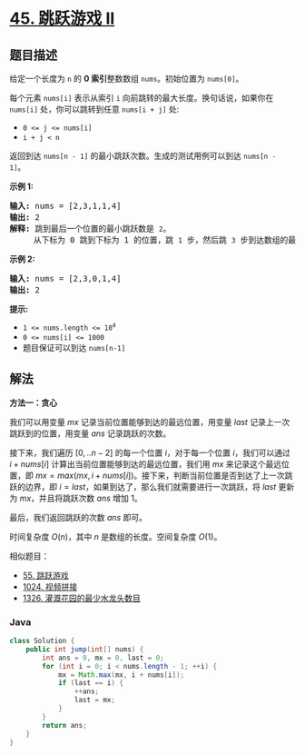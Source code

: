 # [45. 跳跃游戏 II](https://leetcode.cn/problems/jump-game-ii)

## 题目描述

<p>给定一个长度为 <code>n</code> 的 <strong>0 索引</strong>整数数组 <code>nums</code>。初始位置为 <code>nums[0]</code>。</p>

<p>每个元素 <code>nums[i]</code> 表示从索引 <code>i</code> 向前跳转的最大长度。换句话说，如果你在 <code>nums[i]</code> 处，你可以跳转到任意 <code>nums[i + j]</code> 处:</p>

<ul>
	<li><code>0 &lt;= j &lt;= nums[i]</code>&nbsp;</li>
	<li><code>i + j &lt; n</code></li>
</ul>

<p>返回到达&nbsp;<code>nums[n - 1]</code> 的最小跳跃次数。生成的测试用例可以到达 <code>nums[n - 1]</code>。</p>

<p><strong>示例 1:</strong></p>

<pre>
<strong>输入:</strong> nums = [2,3,1,1,4]
<strong>输出:</strong> 2
<strong>解释:</strong> 跳到最后一个位置的最小跳跃数是 <code>2</code>。
&nbsp;    从下标为 0 跳到下标为 1 的位置，跳&nbsp;<code>1</code>&nbsp;步，然后跳&nbsp;<code>3</code>&nbsp;步到达数组的最后一个位置。
</pre>

<p><strong>示例 2:</strong></p>

<pre>
<strong>输入:</strong> nums = [2,3,0,1,4]
<strong>输出:</strong> 2
</pre>

<p><strong>提示:</strong></p>

<ul>
	<li><code>1 &lt;= nums.length &lt;= 10<sup>4</sup></code></li>
	<li><code>0 &lt;= nums[i] &lt;= 1000</code></li>
	<li>题目保证可以到达&nbsp;<code>nums[n-1]</code></li>
</ul>

## 解法

**方法一：贪心**

我们可以用变量 $mx$ 记录当前位置能够到达的最远位置，用变量 $last$ 记录上一次跳跃到的位置，用变量 $ans$ 记录跳跃的次数。

接下来，我们遍历 $[0,..n - 2]$ 的每一个位置 $i$，对于每一个位置 $i$，我们可以通过 $i + nums[i]$ 计算出当前位置能够到达的最远位置，我们用 $mx$ 来记录这个最远位置，即 $mx = max(mx, i + nums[i])$。接下来，判断当前位置是否到达了上一次跳跃的边界，即 $i = last$，如果到达了，那么我们就需要进行一次跳跃，将 $last$ 更新为 $mx$，并且将跳跃次数 $ans$ 增加 $1$。

最后，我们返回跳跃的次数 $ans$ 即可。

时间复杂度 $O(n)$，其中 $n$ 是数组的长度。空间复杂度 $O(1)$。

相似题目：

-   [55. 跳跃游戏](/solution/0000-0099/0055.Jump%20Game/README.md)
-   [1024. 视频拼接](/solution/1000-1099/1024.Video%20Stitching/README.md)
-   [1326. 灌溉花园的最少水龙头数目](/solution/1300-1399/1326.Minimum%20Number%20of%20Taps%20to%20Open%20to%20Water%20a%20Garden/README.md)

### **Java**

```java
class Solution {
    public int jump(int[] nums) {
        int ans = 0, mx = 0, last = 0;
        for (int i = 0; i < nums.length - 1; ++i) {
            mx = Math.max(mx, i + nums[i]);
            if (last == i) {
                ++ans;
                last = mx;
            }
        }
        return ans;
    }
}
```
